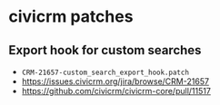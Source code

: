 # civicrm patches

## Export hook for custom searches

* `CRM-21657-custom_search_export_hook.patch`
* https://issues.civicrm.org/jira/browse/CRM-21657
* https://github.com/civicrm/civicrm-core/pull/11517
